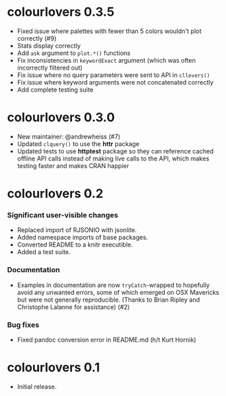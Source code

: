 # colourlovers 0.3.5

- Fixed issue where palettes with fewer than 5 colors wouldn't plot correctly (#9)
- Stats display correctly
- Add `ask` argument to `plot.*()` functions
- Fix inconsistencies in `keywordExact` argument (which was often incorrectly filtered out)
- Fix issue where no query parameters were sent to API in `cllovers()`
- Fix issue where keyword arguments were not concatenated correctly
- Add complete testing suite


# colourlovers 0.3.0

- New maintainer: @andrewheiss (#7)
- Updated `clquery()` to use the **httr** package
- Updated tests to use **httptest** package so they can reference cached offline API calls instead of making live calls to the API, which makes testing faster and makes CRAN happier


# colourlovers 0.2

### Significant user-visible changes

- Replaced import of RJSONIO with jsonlite.
- Added namespace imports of base packages.
- Converted README to a knitr executible.
- Added a test suite.

### Documentation

- Examples in documentation are now `tryCatch`-wrapped to hopefully avoid any unwanted errors, some of which emerged on OSX Mavericks but were not generally reproducible. (Thanks to Brian Ripley and Christophe Lalanne for assistance) (#2)

### Bug fixes

- Fixed pandoc conversion error in README.md (h/t Kurt Hornik)


# colourlovers 0.1

- Initial release.
